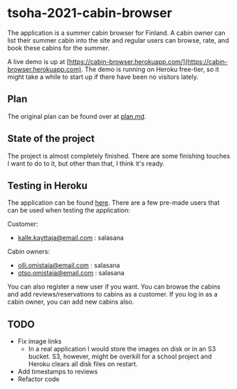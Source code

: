 # tsoha-2021-cabin-browser

The application is a summer cabin browser for Finland. A cabin owner can list their
summer cabin into the site and regular users can browse, rate, and book these cabins
for the summer.

A live demo is up at [https://cabin-browser.herokuapp.com/](https://cabin-browser.herokuapp.com).
The demo is running on Heroku free-tier, so it might take a while to start up if there have been
no visitors lately.

## Plan
The original plan can be found over at [plan.md](./docs/plan.md).

## State of the project
The project is almost completely finished. There are some finishing touches I want to do to it, but other than that, I think it's ready.

## Testing in Heroku
The application can be found [here](https://cabin-browser.herokuapp.com). There are a few pre-made users that can be used when testing the application:

Customer:
* kalle.kayttaja@email.com : salasana

Cabin owners:
* olli.omistaja@email.com : salasana
* otso.omistaja@email.com : salasana

You can also register a new user if you want. You can browse the cabins and add reviews/reservations to cabins as a customer. If you log in as a cabin owner, you can add new cabins also.

## TODO
* Fix image links
  * In a real application I would store the images on disk or in an S3 bucket. S3, however, might be overkill for a school project and Heroku clears all disk files on restart.
* Add timestamps to reviews
* Refactor code
